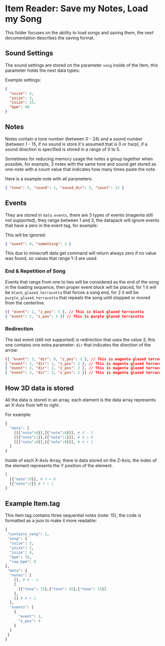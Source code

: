 # Item Reader: Save my Notes, Load my Song

This folder focuses on the ability to load songs and saving them, the next documentation describes the saving format.

## Sound Settings

The sound settings are stored on the parameter `song` inside of the Item, this parameter holds the next data types:

Example settings:

```json
{
  "xsize": 4,
  "ysize": 3,
  "zsize": 15,
  "bpm": 90
}
```

## Notes

Notes contain a tone number (between 0 - 24) and a sound number (between 1 - 15, if no sound is store it's assumed that is 0 or harp), if a sound direction is specified is stored in a range of 0 to 5.

Sometimes for reducing memory usage the notes a group together when possible, for example, 3 notes with the same tone and sound get stored as one-note with a count value that indicates how many times paste the note.

Here is a example note with all parameters:

```json
{ "tone": 5, "sound": 1, "sound_dir": 3, "count": 12 }
```

## Events

They are stored in `data.events`, there are 3 types of events (magenta still not supported), they range between 1 and 3, the datapack will ignore events that have a zero in the event tag, for example:

This will be ignored:

```json
{ "event": 0, "something": 1 }
```

This due to minecraft data get command will return always zero if no value was found, so values that range 1-3 are used.

### End & Repetition of Song

Events that range from one to two will be considered as the end of the song in the loading sequence, then proper event block will be placed, for 1 it will be `black_glazed_terracotta` that forces a song end, for 2 it will be `purple_glazed_terracotta` that repeats the song until stopped or moved from the centerline.

```json
({ "event": 1, "z_pos": 5 }, // This is black glazed terracotta
{ "event": 2, "z_pos": 5 }) // This is purple glazed terracotta
```

### Redirection

The last event (still not supported) is redirection that uses the value 3, this one contains one extra parameter: `dir` that indicates the direction of the arrow:

```json
({ "event": 3, "dir": 0, "z_pos": 2 }, // This is magenta glazed terracotta facing west
{ "event": 3, "dir": 1, "z_pos": 2 }, // This is magenta glazed terracotta facing south
{ "event": 3, "dir": 2, "z_pos": 2 }, // This is magenta glazed terracotta facing east
{ "event": 3, "dir": 3, "z_pos": 2 }) // This is magenta glazed terracotta facing north
```

## How 3D data is stored

All the data is stored in an array, each element is the data array represents an X-Axis from left to right.

For example:

```python
{
  "data": [
    [[{"note":0}],[{"note":0}]], # X - 1
    [[{"note":1}],[{"note":1}]], # X = 0
    [[{"note":0}],[{"note":0}]], # X + 1
  ]
}
```

Inside of each X-Axis Array, there is data stored on the Z-Axis, the index of the element represents the Y position of the element.

```python
[
  [{"note":0}], # Y = 0
  [{"note":2}] # Y + 1
]
```

## Example Item.tag

This Item.tag contains three sequential notes (note: 15), the code is formatted as a json to make it more readable:

```python
{
 "contains_song": 1,
 "song": {
  "xsize": 3,
  "ysize": 2,
  "zsize": 4,
  "bpm": 35,
  "raw_bpm": 0
},
 "data": {
  "notes": [
    [], # X - 1
    [
      [{"tone": 15},{"tone": 15},{"tone": 15}]
    ],
    [] # X + 1
  ],
  "events": [
    {
      "event": 1,
      "z_pos": 4
    }
  ]
 }
}
```
